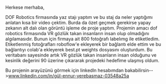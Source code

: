 Herkese merhaba,

DOF Robotics firmasında yaz stajı yaptım ve bu staj da neler yaptığımı anlatan kısa bir video çektim. Burda da özet geçmek gerekirse yapay zekanın alt dalı olan görüntü işleme de proje yaptım. 
Projemin amacı dof robotics firmasında VR gözlük takan insanların insan olup olmadığını algılamasıdır. Bunun için firmaya ait 800 fotoğrafı labelımg ile etiketledim. 
Etiketlenmiş fotoğrafları roboflow'e ekleyerek bir bağlantı elde ettim ve bu bağlantıyı colab'a ekleyerek best.pt weights dosyasını oluşturdum. 
Bu veritabanı sayesinde artık VR gözlük takan insanların insan olduğunu ve kesinlik değerini 90 üzerine çıkararak projedeki hedefime ulaşmış oldum.

Bu projenin arayüzünü görmek için linkedln hesabımdan bakabilirsin-->www.linkedin.com/in/gül-ennur-yerebasmaz-03548a25a
